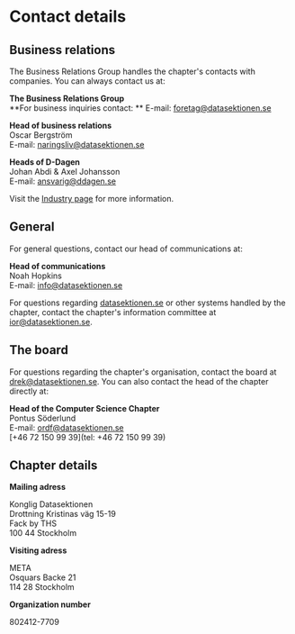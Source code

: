 # Contact details

## Business relations

The Business Relations Group handles the chapter's contacts with companies. You can always contact us at:

**The Business Relations Group**<br />
**For business inquiries contact: **
E-mail: [foretag@datasektionen.se](mailto:foretag@datasektionen.se)

**Head of business relations**<br />
Oscar Bergström<br />
E-mail: [naringsliv@datasektionen.se](mailto:naringsliv@datasektionen.se)<br />

**Heads of D-Dagen**<br />
Johan Abdi & Axel Johansson<br />
E-mail: [ansvarig@ddagen.se](mailto:ansvarig@ddagen.se)<br />

Visit the [Industry page](en/industry) for more information.

## General

For general questions, contact our head of communications at:

**Head of communications**<br />
Noah Hopkins<br />
E-mail: [info@datasektionen.se](mailto:info@datasektionen.se)<br />

For questions regarding [datasektionen.se](https://datasektionen.se) or other systems handled by the chapter, contact the chapter's information committee at [ior@datasektionen.se](mailto:ior@datasektionen.se).

## The board

For questions regarding the chapter's organisation, contact the board at [drek@datasektionen.se](mailto:drek@datasektionen.se). You can also contact the head of the chapter directly at:

**Head of the Computer Science Chapter**<br />
Pontus Söderlund<br />
E-mail: [ordf@datasektionen.se](mailto:ordf@datasektionen.se)<br />
[+46 72 150 99 39](tel: +46 72 150 99 39)

## Chapter details

**Mailing adress**

Konglig Datasektionen<br />
Drottning Kristinas väg 15-19<br />
Fack by THS<br />
100 44 Stockholm

**Visiting adress**

META<br />
Osquars Backe 21<br />
114 28 Stockholm

**Organization number**

802412-7709
